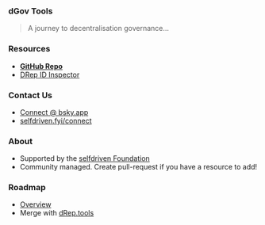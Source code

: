 ### dGov Tools

> A journey to decentralisation governance...

### Resources
- [**GitHub Repo**](https://github.com/selfdriven-foundation/dgov-tools)
- [DRep ID Inspector](https://ryun1.github.io/drep-id-inspector/)

### Contact Us
- [Connect @ bsky.app](https://bsky.app/profile/markbyers.selfdriven.social)
- [selfdriven.fyi/connect](https://selfdriven.fyi/connect)

### About
- Supported by the [selfdriven Foundation](https://selfdriven.foundation)
- Community managed.  Create pull-request if you have a resource to add!

### Roadmap
- [Overview](ROADMAP.md)
- Merge with [dRep.tools](https://dRep.tools)